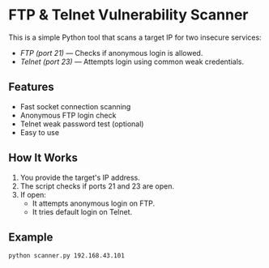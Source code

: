 # FTP & Telnet Vulnerability Scanner

This is a simple Python tool that scans a target IP for two insecure services:

- *FTP (port 21)* — Checks if anonymous login is allowed.
- *Telnet (port 23)* — Attempts login using common weak credentials.

## Features

- Fast socket connection scanning
- Anonymous FTP login check
- Telnet weak password test (optional)
- Easy to use

## How It Works

1. You provide the target's IP address.
2. The script checks if ports 21 and 23 are open.
3. If open:
   - It attempts anonymous login on FTP.
   - It tries default login on Telnet.

## Example

```bash
python scanner.py 192.168.43.101
